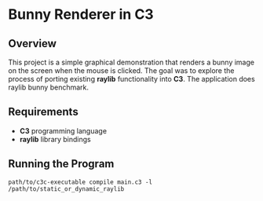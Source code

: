 # Bunny Renderer in C3

## Overview

This project is a simple graphical demonstration that renders a bunny image on the screen when the mouse is clicked. The goal was to explore the process of porting existing **raylib** functionality into **C3**. The application does raylib bunny benchmark.

## Requirements

- **C3** programming language
- **raylib** library bindings

## Running the Program

`path/to/c3c-executable compile main.c3 -l /path/to/static_or_dynamic_raylib`
